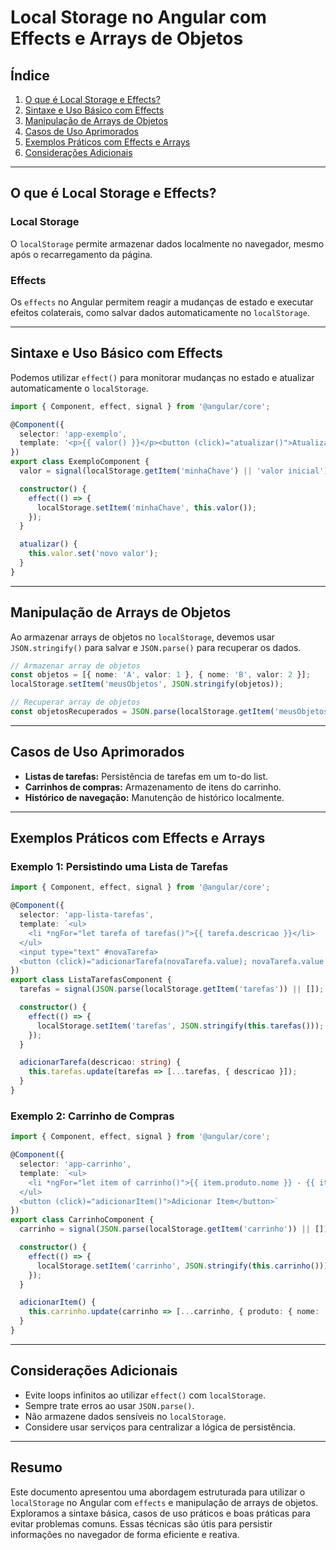 # Local Storage no Angular com Effects e Arrays de Objetos

## Índice

1. [O que é Local Storage e Effects?](#o-que-e-local-storage-e-effects)
2. [Sintaxe e Uso Básico com Effects](#sintaxe-e-uso-basico-com-effects)
3. [Manipulação de Arrays de Objetos](#manipulacao-de-arrays-de-objetos)
4. [Casos de Uso Aprimorados](#casos-de-uso-aprimorados)
5. [Exemplos Práticos com Effects e Arrays](#exemplos-praticos-com-effects-e-arrays)
6. [Considerações Adicionais](#consideracoes-adicionais)

---

## O que é Local Storage e Effects?

### Local Storage
O `localStorage` permite armazenar dados localmente no navegador, mesmo após o recarregamento da página.

### Effects
Os `effects` no Angular permitem reagir a mudanças de estado e executar efeitos colaterais, como salvar dados automaticamente no `localStorage`.

---

## Sintaxe e Uso Básico com Effects

Podemos utilizar `effect()` para monitorar mudanças no estado e atualizar automaticamente o `localStorage`.

```typescript
import { Component, effect, signal } from '@angular/core';

@Component({
  selector: 'app-exemplo',
  template: '<p>{{ valor() }}</p><button (click)="atualizar()">Atualizar</button>'
})
export class ExemploComponent {
  valor = signal(localStorage.getItem('minhaChave') || 'valor inicial');

  constructor() {
    effect(() => {
      localStorage.setItem('minhaChave', this.valor());
    });
  }

  atualizar() {
    this.valor.set('novo valor');
  }
}
```

---

## Manipulação de Arrays de Objetos

Ao armazenar arrays de objetos no `localStorage`, devemos usar `JSON.stringify()` para salvar e `JSON.parse()` para recuperar os dados.

```typescript
// Armazenar array de objetos
const objetos = [{ nome: 'A', valor: 1 }, { nome: 'B', valor: 2 }];
localStorage.setItem('meusObjetos', JSON.stringify(objetos));

// Recuperar array de objetos
const objetosRecuperados = JSON.parse(localStorage.getItem('meusObjetos'));
```

---

## Casos de Uso Aprimorados

* **Listas de tarefas:** Persistência de tarefas em um to-do list.
* **Carrinhos de compras:** Armazenamento de itens do carrinho.
* **Histórico de navegação:** Manutenção de histórico localmente.

---

## Exemplos Práticos com Effects e Arrays

### Exemplo 1: Persistindo uma Lista de Tarefas

```typescript
import { Component, effect, signal } from '@angular/core';

@Component({
  selector: 'app-lista-tarefas',
  template: `<ul>
    <li *ngFor="let tarefa of tarefas()">{{ tarefa.descricao }}</li>
  </ul>
  <input type="text" #novaTarefa>
  <button (click)="adicionarTarefa(novaTarefa.value); novaTarefa.value = ''">Adicionar</button>`
})
export class ListaTarefasComponent {
  tarefas = signal(JSON.parse(localStorage.getItem('tarefas')) || []);

  constructor() {
    effect(() => {
      localStorage.setItem('tarefas', JSON.stringify(this.tarefas()));
    });
  }

  adicionarTarefa(descricao: string) {
    this.tarefas.update(tarefas => [...tarefas, { descricao }]);
  }
}
```

### Exemplo 2: Carrinho de Compras

```typescript
import { Component, effect, signal } from '@angular/core';

@Component({
  selector: 'app-carrinho',
  template: `<ul>
    <li *ngFor="let item of carrinho()">{{ item.produto.nome }} - {{ item.quantidade }}</li>
  </ul>
  <button (click)="adicionarItem()">Adicionar Item</button>`
})
export class CarrinhoComponent {
  carrinho = signal(JSON.parse(localStorage.getItem('carrinho')) || []);

  constructor() {
    effect(() => {
      localStorage.setItem('carrinho', JSON.stringify(this.carrinho()));
    });
  }

  adicionarItem() {
    this.carrinho.update(carrinho => [...carrinho, { produto: { nome: 'Produto X' }, quantidade: 1 }]);
  }
}
```

---

## Considerações Adicionais

* Evite loops infinitos ao utilizar `effect()` com `localStorage`.
* Sempre trate erros ao usar `JSON.parse()`.
* Não armazene dados sensíveis no `localStorage`.
* Considere usar serviços para centralizar a lógica de persistência.

---

## Resumo

Este documento apresentou uma abordagem estruturada para utilizar o `localStorage` no Angular com `effects` e manipulação de arrays de objetos. Exploramos a sintaxe básica, casos de uso práticos e boas práticas para evitar problemas comuns. Essas técnicas são útis para persistir informações no navegador de forma eficiente e reativa.

